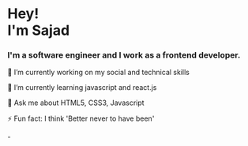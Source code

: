 


<h1>Hey!<br>I'm Sajad</h1>
<H3>I'm a software engineer and I work as a frontend developer.</H3>
<p>
  🔭 I’m currently working on my social and technical skills
</p>
<p>
  🌱 I’m currently learning javascript and react.js
</p>
<P>
  💬 Ask me about HTML5, CSS3, Javascript
</P>
<p>
  ⚡ Fun fact: I think 'Better never to have been'
</p>
- 



